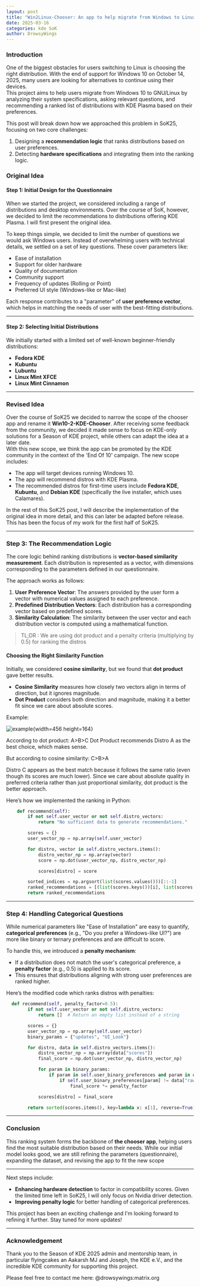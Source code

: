 ```yaml
---
layout: post
title: "Win2Linux-Chooser: An app to help migrate from Windows to Linux"
date: 2025-03-16
categories: kde SoK
author: DrowsyWings
---
```


### Introduction

One of the biggest obstacles for users switching  to Linux is choosing the right distribution.
With the end of support for Windows 10 on October 14, 2025, many users are looking for alternatives to continue using their devices.  
This project aims to help users migrate from Windows 10 to GNU/Linux by analyzing their system specifications, asking relevant questions, and recommending a ranked list of distributions with KDE Plasma based on their preferences.

This post will break down how we approached this problem in SoK25, focusing on two core challenges:

1. Designing a **recommendation logic** that ranks distributions based on user preferences.
2. Detecting **hardware specifications** and integrating them into the ranking logic.

### Original Idea

#### Step 1: Initial Design for the Questionnaire

When we started the project, we considered including a range of distributions and desktop environments. Over the course of SoK, however, we decided to limit the recommendations to distributions offering KDE Plasma. I will first present the original idea.

To keep things simple, we decided to limit the number of questions we would ask Windows users. Instead of overwhelming users with technical details, we settled on a set of key questions. These cover parameters like:

- Ease of installation
- Support for older hardware
- Quality of documentation
- Community support
- Frequency of updates (Rolling or Point)
- Preferred UI style (Windows-like or Mac-like)

Each response contributes to a "parameter" of **user preference vector**, which helps in matching the needs of user with the best-fitting distributions.

---

#### Step 2: Selecting Initial Distributions

We initially started with a limited set of well-known beginner-friendly distributions:

- **Fedora KDE**
- **Kubuntu**
- **Lubuntu**
- **Linux Mint XFCE**
- **Linux Mint Cinnamon**

---

### Revised Idea

Over the course of SoK25 we decided to narrow the scope of the chooser app and rename it **Win10-2-KDE-Chooser**. After receiving some feedback from the community, we decided it made sense to focus on KDE-only solutions for a Season of KDE project, while others can adapt the idea at a later date.  
With this new scope, we think the app can be promoted by the KDE community in the context of the 'End Of 10' campaign. The new scope includes:

- The app will target devices running Windows 10.
- The app will recommend distros with KDE Plasma.
- The recommended distros for first-time users include **Fedora KDE**, **Kubuntu**, and **Debian KDE** (specifically the live installer, which uses Calamares).

In the rest of this SoK25 post, I will describe the implementation of the original idea in more detail, and this can later be adapted before release. This has been the focus of my work for the first half of SoK25.

---

### Step 3: The Recommendation Logic

The core logic behind ranking distributions is **vector-based similarity measurement**. Each distribution is represented as a vector, with dimensions corresponding to the parameters defined in our questionnaire.

The approach works as follows:

1. **User Preference Vector**: The answers provided by the user form a vector with numerical values assigned to each preference.
2. **Predefined Distribution Vectors**: Each distribution has a corresponding vector based on predefined scores.
3. **Similarity Calculation**: The similarity between the user vector and each distribution vector is computed using a mathematical function.

> TL;DR : We are using dot product and a penalty criteria (multiplying by 0.5) for ranking the distros

#### Choosing the Right Similarity Function

Initially, we considered **cosine similarity**, but we found that **dot product** gave better results.

- **Cosine Similarity** measures how closely two vectors align in terms of direction, but it ignores magnitude.
- **Dot Product** considers both direction and magnitude, making it a better fit since we care about absolute scores.

Example:

![example](/uploads/56cc59248575787731f0c508abf57670/example.png){width=456 height=164}

According to dot product:
A>B>C
Dot Product recommends Distro A as the best choice, which makes sense.

But according to cosine similarity:
C>B>A

Distro C appears as the best match because it follows the same ratio (even though its scores are much lower).
Since we care about absolute quality in preferred criteria rather than just proportional similarity, dot product is the better approach.

Here’s how we implemented the ranking in Python:

```python
    def recommend(self):
        if not self.user_vector or not self.distro_vectors:
            return "No sufficient data to generate recommendations."

        scores = {}
        user_vector_np = np.array(self.user_vector)

        for distro, vector in self.distro_vectors.items():
            distro_vector_np = np.array(vector)
            score = np.dot(user_vector_np, distro_vector_np)

            scores[distro] = score

        sorted_indices = np.argsort(list(scores.values()))[::-1]
        ranked_recommendations = [(list(scores.keys())[i], list(scores.values())[i]) for i in sorted_indices]
        return ranked_recommendations
```

---

### Step 4: Handling Categorical Questions

While numerical parameters like "Ease of Installation" are easy to quantify, **categorical preferences** (e.g., "Do you prefer a Windows-like UI?") are more like binary or ternary preferences and are difficult to score.

To handle this, we introduced a **penalty mechanism**:

- If a distribution does not match the user's categorical preference, a **penalty factor** (e.g., 0.5) is applied to its score.
- This ensures that distributions aligning with strong user preferences are ranked higher.

Here’s the modified code which ranks distros with penalties:

```python
  def recommend(self, penalty_factor=0.5):
        if not self.user_vector or not self.distro_vectors:
            return []  # Return an empty list instead of a string

        scores = {}
        user_vector_np = np.array(self.user_vector)
        binary_params = {"updates", "UI_Look"}

        for distro, data in self.distro_vectors.items():
            distro_vector_np = np.array(data["scores"])
            final_score = np.dot(user_vector_np, distro_vector_np)

            for param in binary_params:
                if param in self.user_binary_preferences and param in data["raw_scores"]:
                    if self.user_binary_preferences[param] != data["raw_scores"][param]:
                        final_score *= penalty_factor

            scores[distro] = final_score

        return sorted(scores.items(), key=lambda x: x[1], reverse=True)
```

---

### Conclusion

This ranking system forms the backbone of **the chooser app**, helping users find the most suitable distribution based on their needs.
While our initial model looks good, we are still refining the parameters (questionnaire), expanding the dataset, and revising the app to fit the new scope

---

Next steps include:

- **Enhancing hardware detection** to factor in compatibility scores. Given the limited time left in SoK25, I will only focus on Nvidia driver detection.
- **Improving penalty logic** for better handling of categorical preferences.

This project has been an exciting challenge and I'm looking forward to refining it further. Stay tuned for more updates!

---

### Acknowledgement

Thank you to the Season of KDE 2025 admin and mentorship team, in particular flyingcakes an Aakarsh MJ and Joseph, the KDE e.V., and the incredible KDE community for supporting this project.

Please feel free to contact me here: @drowsywings:matrix.org
